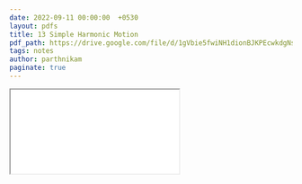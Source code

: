 ```yaml
---
date: 2022-09-11 00:00:00  +0530
layout: pdfs
title: 13 Simple Harmonic Motion
pdf_path: https://drive.google.com/file/d/1gVbie5fwiNH1dionBJKPEcwkdgNsNrX3/preview?usp=sharing
tags: notes
author: parthnikam
paginate: true
---
```


<iframe class="embed-pdf" src="{{ page.pdf_path }}#toolbar=0" seamless="seamless" scrolling="no" style="overflow:hidden"></iframe>

